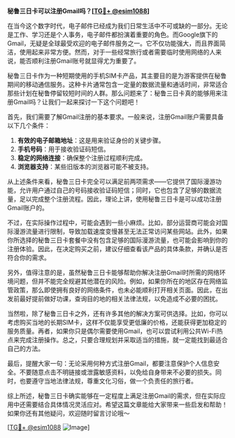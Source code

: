 **秘鲁三日卡可以注册Gmail吗？[[TG💪+ @esim1088](https://t.me/s/esim1088)]**

在当今这个数字时代，电子邮件已经成为我们日常生活中不可或缺的一部分。无论是工作、学习还是个人事务，电子邮件都扮演着重要的角色。而Google旗下的Gmail，无疑是全球最受欢迎的电子邮件服务之一。它不仅功能强大，而且界面简洁，使用起来非常方便。然而，对于一些经常旅行或者需要临时使用网络的人来说，能否顺利注册Gmail账号就显得尤为重要了。

秘鲁三日卡作为一种短期使用的手机SIM卡产品，其主要目的是为游客提供在秘鲁期间的移动通信服务。这种卡片通常包含一定量的数据流量和通话时间，非常适合那些计划在秘鲁停留较短时间的人群。那么问题来了：秘鲁三日卡真的能够用来注册Gmail吗？让我们一起来探讨一下这个问题吧！

首先，我们需要了解Gmail注册的基本要求。一般来说，注册Gmail账户需要具备以下几个条件：

1. **有效的电子邮箱地址**：这是用来验证身份的关键步骤。
2. **手机号码**：用于接收验证码短信。
3. **稳定的网络连接**：确保整个注册过程顺利完成。
4. **浏览器支持**：某些旧版本的浏览器可能不被支持。

从上述条件来看，秘鲁三日卡完全可以满足前两项需求——它提供了国际漫游功能，允许用户通过自己的号码接收验证码短信；同时，它也包含了足够的数据流量，足以完成整个注册流程。因此，理论上讲，使用秘鲁三日卡是可以成功注册Gmail账户的。

不过，在实际操作过程中，可能会遇到一些小麻烦。比如，部分运营商可能会对国际漫游流量进行限制，导致加载速度变慢甚至无法正常访问某些网站。此外，如果你所选择的秘鲁三日卡套餐中没有包含足够的国际漫游流量，也可能会影响到你的注册体验。因此，在决定购买之前，建议仔细查看该产品的具体条款，并确认是否符合你的需求。

另外，值得注意的是，虽然秘鲁三日卡能够帮助你解决注册Gmail时所需的网络环境问题，但并不能完全规避其他潜在的风险。例如，如果你所在的地区存在网络监管政策，那么即使拥有良好的网络条件，也未必能顺利打开相关页面。因此，在出发前最好提前做好功课，查询目的地的相关法律法规，以免造成不必要的困扰。

当然啦，除了秘鲁三日卡之外，还有许多其他的解决方案可供选择。比如，你可以考虑购买当地的长期SIM卡，这样不仅能享受更低廉的价格，还能获得更加稳定的服务质量。再者，如果你只是偶尔需要使用Gmail，也可以尝试利用公共Wi-Fi热点来完成注册操作。总之，只要合理规划并采取适当的措施，就一定能找到最适合自己的方法。

最后，提醒大家一句：无论采用何种方式注册Gmail，都要注意保护个人信息安全。不要随意点击不明链接或泄露敏感资料，以免给自身带来不必要的损失。同时，也要遵守当地法律法规，尊重文化习俗，做一个负责任的旅行者。

综上所述，秘鲁三日卡确实能够在一定程度上满足注册Gmail的需求，但在实际应用中还需要结合具体情况灵活应对。希望这篇文章能给大家带来一些启发和帮助！如果你还有其他疑问，欢迎随时留言讨论哦～

[[TG💪+ @esim1088](https://t.me/s/esim1088) ![Image](https://i.postimg.cc/4NQfJmqS/Snipaste-2025-05-13-00-14-12.png)]